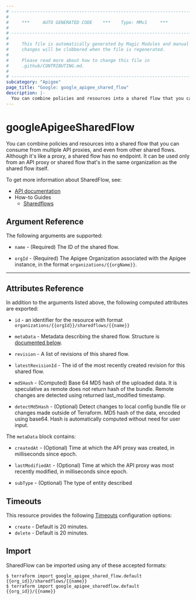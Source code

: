 ```yaml
---
# ----------------------------------------------------------------------------
#
#     ***     AUTO GENERATED CODE    ***    Type: MMv1     ***
#
# ----------------------------------------------------------------------------
#
#     This file is automatically generated by Magic Modules and manual
#     changes will be clobbered when the file is regenerated.
#
#     Please read more about how to change this file in
#     .github/CONTRIBUTING.md.
#
# ----------------------------------------------------------------------------
subcategory: "Apigee"
page_title: "Google: google_apigee_shared_flow"
description: |-
  You can combine policies and resources into a shared flow that you can consume from multiple API proxies, and even from other shared flows.
---
```


# googleApigeeSharedFlow

You can combine policies and resources into a shared flow that you can consume from multiple API proxies, and even from other shared flows. Although it's like a proxy, a shared flow has no endpoint. It can be used only from an API proxy or shared flow that's in the same organization as the shared flow itself.

To get more information about SharedFlow, see:

* [API documentation](https://cloud.google.com/apigee/docs/reference/apis/apigee/rest/v1/organizations.sharedflows)
* How-to Guides
  * [Sharedflows](https://cloud.google.com/apigee/docs/resources)

## Argument Reference

The following arguments are supported:

*   `name` -
    (Required)
    The ID of the shared flow.

*   `orgId` -
    (Required)
    The Apigee Organization associated with the Apigee instance,
    in the format `organizations/{{orgName}}`.

***

## Attributes Reference

In addition to the arguments listed above, the following computed attributes are exported:

*   `id` - an identifier for the resource with format `organizations/{{orgId}}/sharedflows/{{name}}`

*   `metaData` -
    Metadata describing the shared flow.
    Structure is [documented below](#nested_meta_data).

*   `revision` -
    A list of revisions of this shared flow.

*   `latestRevisionId` -
    The id of the most recently created revision for this shared flow.

*   `md5Hash` -
    (Computed) Base 64 MD5 hash of the uploaded data. It is speculative as remote does not return hash of the bundle. Remote changes are detected using returned last\_modified timestamp.

*   `detectMd5Hash` -
    (Optional) Detect changes to local config bundle file or changes made outside of Terraform. MD5 hash of the data, encoded using base64. Hash is automatically computed without need for user input.

<a name="nested_meta_data"></a>The `metaData` block contains:

*   `createdAt` -
    (Optional)
    Time at which the API proxy was created, in milliseconds since epoch.

*   `lastModifiedAt` -
    (Optional)
    Time at which the API proxy was most recently modified, in milliseconds since epoch.

*   `subType` -
    (Optional)
    The type of entity described

## Timeouts

This resource provides the following
[Timeouts](/docs/configuration/resources.html#timeouts) configuration options:

* `create` - Default is 20 minutes.
* `delete` - Default is 20 minutes.

## Import

SharedFlow can be imported using any of these accepted formats:

```console
$ terraform import google_apigee_shared_flow.default {{org_id}}/sharedflows/{{name}}
$ terraform import google_apigee_sharedflow.default {{org_id}}/{{name}}
```
